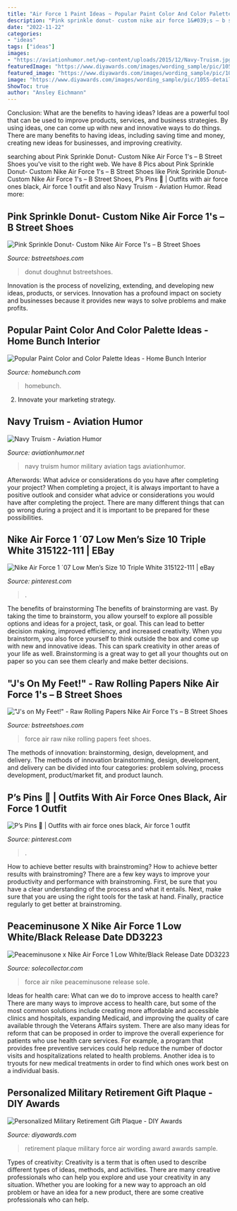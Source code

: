 ```yaml
---
title: "Air Force 1 Paint Ideas ~ Popular Paint Color And Color Palette Ideas"
description: "Pink sprinkle donut- custom nike air force 1&#039;s – b street shoes"
date: "2022-11-22"
categories:
- "ideas"
tags: ["ideas"]
images:
- "https://aviationhumor.net/wp-content/uploads/2015/12/Navy-Truism.jpg"
featuredImage: "https://www.diyawards.com/images/wording_sample/pic/1055-detail-air-force-hero-retirement-award.jpg"
featured_image: "https://www.diyawards.com/images/wording_sample/pic/1055-detail-air-force-hero-retirement-award.jpg"
image: "https://www.diyawards.com/images/wording_sample/pic/1055-detail-air-force-hero-retirement-award.jpg"
ShowToc: true
author: "Ansley Eichmann"
---
```



Conclusion: What are the benefits to having ideas?
Ideas are a powerful tool that can be used to improve products, services, and business strategies. By using ideas, one can come up with new and innovative ways to do things. There are many benefits to having ideas, including saving time and money, creating new ideas for businesses, and improving creativity.

	

		
searching about Pink Sprinkle Donut- Custom Nike Air Force 1&#039;s – B Street Shoes you've visit to the right web. We have 8 Pics about Pink Sprinkle Donut- Custom Nike Air Force 1&#039;s – B Street Shoes like Pink Sprinkle Donut- Custom Nike Air Force 1&#039;s – B Street Shoes, P’s Pins 🦋 | Outfits with air force ones black, Air force 1 outfit and also Navy Truism - Aviation Humor. Read more:
		
    
## Pink Sprinkle Donut- Custom Nike Air Force 1&#039;s – B Street Shoes

<img loading=lazy src="http://cdn.shopify.com/s/files/1/0541/0437/articles/donuts_2_1200x1200.png?v=1548955204" onerror="this.onerror=null;this.src='https://tse3.mm.bing.net/th?id=OIP.hZ_nAsA9zoriVFG6JFRIcAHaHa&amp;pid=15.1';" alt="Pink Sprinkle Donut- Custom Nike Air Force 1&#039;s – B Street Shoes">

_Source: bstreetshoes.com_

>donut doughnut bstreetshoes. 

	

Innovation is the process of novelizing, extending, and developing new ideas, products, or services. Innovation has a profound impact on society and businesses because it provides new ways to solve problems and make profits.

    
## Popular Paint Color And Color Palette Ideas - Home Bunch Interior

<img loading=lazy src="https://www.homebunch.com/wp-content/uploads/Benjamin-Moore-Super-White-PM-1-Benjamin-Moore-Super-White-PM-1-BenjaminMooreSuperWhite-BenjaminMoorePM-1-BenjaminMoorePaintColors-BenjaminMooreWhitePaint-Riverside-Designers-626x1024.jpg" onerror="this.onerror=null;this.src='https://tse4.mm.bing.net/th?id=OIP.tVA1RGPpGNJkXLBmYA4DjwHaMH&amp;pid=15.1';" alt="Popular Paint Color and Color Palette Ideas - Home Bunch Interior">

_Source: homebunch.com_

>homebunch. 

	

2. Innovate your marketing strategy.

    
## Navy Truism - Aviation Humor

<img loading=lazy src="https://aviationhumor.net/wp-content/uploads/2015/12/Navy-Truism.jpg" onerror="this.onerror=null;this.src='https://tse2.mm.bing.net/th?id=OIP.snfqTPcMMhGx_g5Patg76AHaF5&amp;pid=15.1';" alt="Navy Truism - Aviation Humor">

_Source: aviationhumor.net_

>navy truism humor military aviation tags aviationhumor. 

	

Afterwords: What advice or considerations do you have after completing your project?
When completing a project, it is always important to have a positive outlook and consider what advice or considerations you would have after completing the project. There are many different things that can go wrong during a project and it is important to be prepared for these possibilities.

    
## Nike Air Force 1 ´07 Low Men’s Size 10 Triple White 315122-111 | EBay

<img loading=lazy src="https://i.pinimg.com/736x/9c/b0/0e/9cb00eb1e2f75c881077c006068a0652.jpg" onerror="this.onerror=null;this.src='https://tse4.mm.bing.net/th?id=OIP.LN5X5hb3NjfK955YUcdSigHaHQ&amp;pid=15.1';" alt="Nike Air Force 1 ´07 Low Men’s Size 10 Triple White 315122-111 | eBay">

_Source: pinterest.com_

>. 

	

The benefits of brainstorming
The benefits of brainstorming are vast. By taking the time to brainstorm, you allow yourself to explore all possible options and ideas for a project, task, or goal. This can lead to better decision making, improved efficiency, and increased creativity.
When you brainstorm, you also force yourself to think outside the box and come up with new and innovative ideas. This can spark creativity in other areas of your life as well. Brainstorming is a great way to get all your thoughts out on paper so you can see them clearly and make better decisions.

    
## &quot;J&#039;s On My Feet!&quot; - Raw Rolling Papers Nike Air Force 1&#039;s – B Street Shoes

<img loading=lazy src="https://cdn.shopify.com/s/files/1/0541/0437/articles/IMG_9344_1200x1200.JPG?v=1507584447" onerror="this.onerror=null;this.src='https://tse3.mm.bing.net/th?id=OIP.bjSAecs-b6dfvBF7gMJlZwHaHa&amp;pid=15.1';" alt="&quot;J&#039;s on My Feet!&quot; - Raw Rolling Papers Nike Air Force 1&#039;s – B Street Shoes">

_Source: bstreetshoes.com_

>force air raw nike rolling papers feet shoes. 

	

The methods of innovation: brainstorming, design, development, and delivery.
The methods of innovation brainstorming, design, development, and delivery can be divided into four categories: problem solving, process development, product/market fit, and product launch.

    
## P’s Pins 🦋 | Outfits With Air Force Ones Black, Air Force 1 Outfit

<img loading=lazy src="https://i.pinimg.com/736x/a7/00/36/a700362b37cd7bf8fb6a11eca9bf940c.jpg" onerror="this.onerror=null;this.src='https://tse2.mm.bing.net/th?id=OIP.CEczsv-9C8-eKYV89EBmggHaKl&amp;pid=15.1';" alt="P’s Pins 🦋 | Outfits with air force ones black, Air force 1 outfit">

_Source: pinterest.com_

>. 

	

How to achieve better results with brainstroming?
How to achieve better results with brainstroming? There are a few key ways to improve your productivity and performance with brainstroming. First, be sure that you have a clear understanding of the process and what it entails. Next, make sure that you are using the right tools for the task at hand. Finally, practice regularly to get better at brainstroming.

    
## Peaceminusone X Nike Air Force 1 Low White/Black Release Date DD3223

<img loading=lazy src="https://images.solecollector.com/complex/images/c_crop,h_608,w_1080,x_0,y_322/f_auto,fl_lossy,q_auto,w_1200/cmcglbpco4hfmunnpyni/peaceminusone-nike-air-force-1-para-noise-2-0-dd3223-100-lateral" onerror="this.onerror=null;this.src='https://tse3.mm.bing.net/th?id=OIP.ov2GIMLTjdRYi01KHu39cAHaEL&amp;pid=15.1';" alt="Peaceminusone x Nike Air Force 1 Low White/Black Release Date DD3223">

_Source: solecollector.com_

>force air nike peaceminusone release sole. 

	

Ideas for health care: What can we do to improve access to health care?
There are many ways to improve access to health care, but some of the most common solutions include creating more affordable and accessible clinics and hospitals, expanding Medicaid, and improving the quality of care available through the Veterans Affairs system. There are also many ideas for reform that can be proposed in order to improve the overall experience for patients who use health care services. For example, a program that provides free preventive services could help reduce the number of doctor visits and hospitalizations related to health problems. Another idea is to tryouts for new medical treatments in order to find which ones work best on a individual basis.

    
## Personalized Military Retirement Gift Plaque - DIY Awards

<img loading=lazy src="https://www.diyawards.com/images/wording_sample/pic/1055-detail-air-force-hero-retirement-award.jpg" onerror="this.onerror=null;this.src='https://tse2.mm.bing.net/th?id=OIP.s4B6PuSZ1rV7G9BVWESyWAAAAA&amp;pid=15.1';" alt="Personalized Military Retirement Gift Plaque - DIY Awards">

_Source: diyawards.com_

>retirement plaque military force air wording award awards sample. 

	

Types of creativity:
Creativity is a term that is often used to describe different types of ideas, methods, and activities. There are many creative professionals who can help you explore and use your creativity in any situation. Whether you are looking for a new way to approach an old problem or have an idea for a new product, there are some creative professionals who can help.

